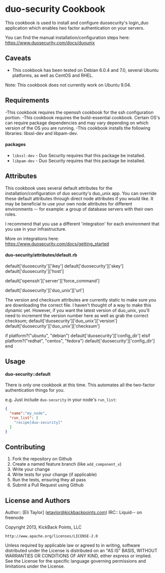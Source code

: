 duo-security Cookbook
=====================
This cookbook is used to install and configure duosecurity's login_duo application which enables two factor authentication on your servers.

You can find the manual installation/configuration steps here:
 https://www.duosecurity.com/docs/duounix

Caveats
-------
- This cookbook has been tested on Debian 6.0.4 and 7.0, several Ubuntu platforms, as well as CentOS and RHEL.

Note: This cookbook does not currently work on Ubuntu 9.04.

Requirements
------------
-This cookbook requires the openssh cookbook for the ssh configuration portion.
-This cookbook requires the build-essential cookbook. Certain OS's can require package dependencies and may vary depending on which version of the OS you are running.
-This cookbook installs the following libraries: libssl-dev and libpam-dev.

#### packages
- `libssl-dev` - Duo Security requires that this package be installed.
- `libpam-dev` - Duo Security requires that this package be installed.

Attributes
----------
This cookbook uses several default attributes for the installation/configuration of duo security's duo_unix app.
You can override these default attributes through direct node attributes if you would like.
It may be beneficial to use your own node attributes for different environments -- for example: a group of database servers with their own roles.

I recommend that you use a different 'integration' for each environment that you use in your infrastructure.

More on integrations here: https://www.duosecurity.com/docs/getting_started

#### duo-security/attributes/default.rb
default['duosecurity']['ikey']
default['duosecurity']['skey']
default['duosecurity']['host']

default['openssh']['server']['force_command']

default['duosecurity']['duo_unix']['url']

The version and checksum attributes are currently static to make sure you are downloading the correct file.
I haven't thought of a way to make this dynamic yet. However, if you want the latest version of duo_unix, you'll need to increment the version number here as well as grab the correct checksum;
default['duosecurity']['duo_unix']['version']
default['duosecurity']['duo_unix']['checksum']

if platform?("ubuntu", "debian")
  default['duosecurity']['config_dir']
elsif platform?("redhat", "centos",  "fedora")
  default['duosecurity']['config_dir']
end


Usage
-----
#### duo-security::default
There is only one cookbook at this time. This automates all the two-factor authentication things for you.

e.g.
Just include `duo-security` in your node's `run_list`:

```json
{
  "name":"my_node",
  "run_list": [
    "recipe[duo-security]"
  ]
}
```

Contributing
------------

1. Fork the repository on Github
2. Create a named feature branch (like `add_component_x`)
3. Write your change
4. Write tests for your change (if applicable)
5. Run the tests, ensuring they all pass
6. Submit a Pull Request using Github

License and Authors
-------------------
Author:: [Eli Taylor] (<etaylor@kickbackpoints.com>)
IRC:: Liquid-- on freenode

Copyright 2013, KickBack Points, LLC

    http://www.apache.org/licenses/LICENSE-2.0

Unless required by applicable law or agreed to in writing, software
distributed under the License is distributed on an "AS IS" BASIS,
WITHOUT WARRANTIES OR CONDITIONS OF ANY KIND, either express or implied.
See the License for the specific language governing permissions and
limitations under the License.

